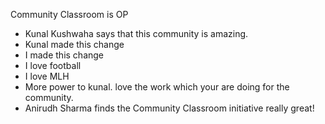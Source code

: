  Community Classroom is OP

- Kunal Kushwaha says that this community is amazing.
- Kunal made this change
- I made this change
- I love football
- I love MLH
- More power to kunal. love the work which your are doing for the community.
- Anirudh Sharma finds the Community Classroom initiative really great!


